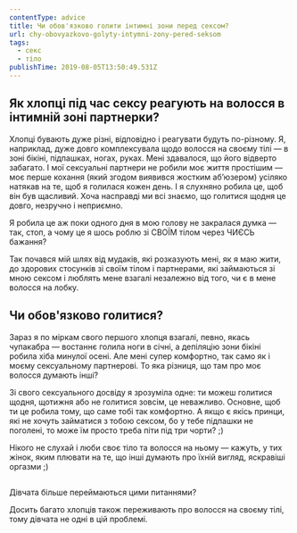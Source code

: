 ```yaml
---
contentType: advice
title: Чи обов'язково голити інтимні зони перед сексом?
url: chy-obovyazkovo-golyty-intymni-zony-pered-seksom
tags:
  - секс
  - тіло
publishTime: 2019-08-05T13:50:49.531Z
---
```

## Як хлопці під час сексу реагують на волосся в інтимній зоні партнерки? 

Хлопці бувають дуже різні, відповідно і реагувати будуть по-різному. Я, наприклад, дуже довго комплексувала щодо волосся на своєму тілі — в зоні бікіні, підпашках, ногах, руках. Мені здавалося, що його відверто забагато. І мої сексуальні партнери не робили моє життя простішим — моє перше кохання (який згодом виявився жостким аб’юзером) усіляко натякав на те, щоб я голилася кожен день. І я слухняно робила це, щоб він був щасливий. Хоча насправді ми всі знаємо, що голитися щодня це довго, незручно і неприємно. 

Я робила це аж поки одного дня в мою голову не закралася думка — так, стоп, а чому це я шось роблю зі СВОЇМ тілом через ЧИЄСЬ бажання?

Так почався мій шлях від мудаків, які розказують мені, як я маю жити, до здорових стосунків зі своїм тілом і партнерами, які займаються зі мною сексом і люблять мене взагалі незалежно від того, чи є в мене волосся на лобку. 

## Чи обов'язково голитися? 

Зараз я по міркам свого першого хлопця взагалі, певно, якась чупакабра — востаннє голила ноги в січні, а депіляцію зони бікіні робила хіба минулої осені. Але мені супер комфортно, так само як і моєму сексуальному партнерові. То яка різниця, що там про моє волосся думають інші?

Зі свого сексуального досвіду я зрозуміла одне: ти можеш голитися щодня, щотижня або не голитися зовсім, це неважливо. Основне, щоб ти це робила тому,  що саме тобі так комфортно. А якщо є якісь принци, які не хочуть займатися з тобою сексом, бо у тебе підпашки не поголені, то може їм просто треба піти під три чорти? ;)

Нікого не слухай і люби своє тіло та волосся на ньому — кажуть, у тих жінок, яким плювати на те, що інші думають про їхній вигляд, яскравіші оргазми ;)

## Дівчата більше переймаються цими питаннями?

Досить багато хлопців також переживають про волосся на своєму тілі, тому дівчата не одні в цій проблемі.
